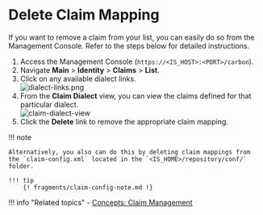# Delete Claim Mapping

If you want to remove a claim from your list, you can easily do so from
the Management Console. Refer to the steps below for detailed
instructions.

1.  Access the Management Console (`https://<IS_HOST>:<PORT>/carbon`).
2.  Navigate **Main** > **Identity** > **Claims** > **List**.
3.  Click on any available dialect links.  
    ![dialect-links.png]({{base_path}}/assets/img/guides/dialect-links.png)
4.  From the **Claim Dialect** view, you can view the claims defined for
    that particular dialect.  
    ![claim-dialect-view]({{base_path}}/assets/img/guides/claim-dialect-view.png)
5.  Click the **Delete** link to remove the
    appropriate claim mapping.

!!! note
    
    Alternatively, you also can do this by deleting claim mappings from the `claim-config.xml` located in the `<IS_HOME>/repository/conf/` folder.

    !!! tip 
        {! fragments/claim-config-note.md !}
    
!!! info "Related topics"
    -   [Concepts: Claim Management]({{base_path}}/references/concepts/claim-management/)